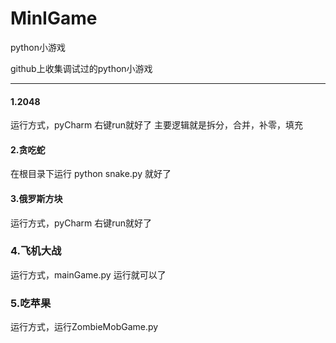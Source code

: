 # MinIGame
python小游戏

github上收集调试过的python小游戏

***

#### 1.2048
   运行方式，pyCharm 右键run就好了
   主要逻辑就是拆分，合并，补零，填充

#### 2.贪吃蛇
   在根目录下运行 python snake.py 就好了

#### 3.俄罗斯方块
   运行方式，pyCharm 右键run就好了
   
### 4.飞机大战
   运行方式，mainGame.py 运行就可以了

### 5.吃苹果
   运行方式，运行ZombieMobGame.py 